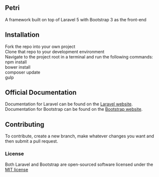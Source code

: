 ## Petri

A framework built on top of Laravel 5 with Bootstrap 3 as the front-end

## Installation

Fork the repo into your own project  
Clone that repo to your development environment  
Navigate to the project root in a terminal and run the following commands:  
npm install  
bower install  
composer update  
gulp  

## Official Documentation

Documentation for Laravel can be found on the [Laravel website](http://laravel.com/docs).  
Documentation for Bootstrap can be found on the [Bootstrap website](http://getbootstrap.com/).

## Contributing

To contribute, create a new branch, make whatever changes you want and then submit a pull request.

### License

Both Laravel and Bootstrap are open-sourced software licensed under the [MIT license](http://opensource.org/licenses/MIT)
